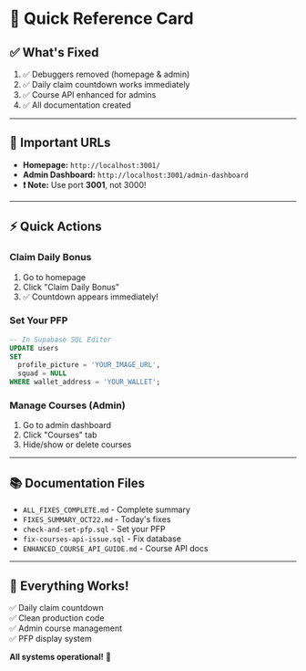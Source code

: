 # 🚀 Quick Reference Card

## ✅ What's Fixed
1. ✅ Debuggers removed (homepage & admin)
2. ✅ Daily claim countdown works immediately
3. ✅ Course API enhanced for admins
4. ✅ All documentation created

---

## 🔗 Important URLs
- **Homepage:** `http://localhost:3001/`
- **Admin Dashboard:** `http://localhost:3001/admin-dashboard`
- **❗ Note:** Use port **3001**, not 3000!

---

## ⚡ Quick Actions

### Claim Daily Bonus
1. Go to homepage
2. Click "Claim Daily Bonus"
3. ✅ Countdown appears immediately!

### Set Your PFP
```sql
-- In Supabase SQL Editor
UPDATE users 
SET 
  profile_picture = 'YOUR_IMAGE_URL',
  squad = NULL
WHERE wallet_address = 'YOUR_WALLET';
```

### Manage Courses (Admin)
1. Go to admin dashboard
2. Click "Courses" tab
3. Hide/show or delete courses

---

## 📚 Documentation Files
- `ALL_FIXES_COMPLETE.md` - Complete summary
- `FIXES_SUMMARY_OCT22.md` - Today's fixes
- `check-and-set-pfp.sql` - Set your PFP
- `fix-courses-api-issue.sql` - Fix database
- `ENHANCED_COURSE_API_GUIDE.md` - Course API docs

---

## 🎯 Everything Works!
✅ Daily claim countdown  
✅ Clean production code  
✅ Admin course management  
✅ PFP display system  

**All systems operational!** 🎉